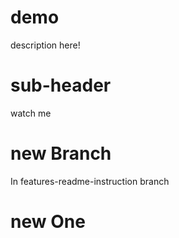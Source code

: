 <!-- @format -->

# demo

description here!

# sub-header

watch me

# new Branch

In features-readme-instruction branch

# new One
